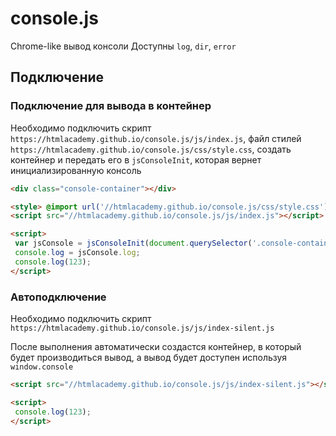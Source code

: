 # console.js
Chrome-like вывод консоли
Доступны `log`, `dir`, `error`

## Подключение


### Подключение для вывода в контейнер

Необходимо подключить скрипт `https://htmlacademy.github.io/console.js/js/index.js`,
файл стилей `https://htmlacademy.github.io/console.js/css/style.css`,
создать контейнер и передать его в `jsConsoleInit`,
которая вернет инициализированную консоль

```html
<div class="console-container"></div>

<style> @import url('//htmlacademy.github.io/console.js/css/style.css'); </style>
<script src="//htmlacademy.github.io/console.js/js/index.js"></script>

<script>
 var jsConsole = jsConsoleInit(document.querySelector('.console-container'));
 console.log = jsConsole.log;
 console.log(123);
</script>
```

### Автоподключение

Необходимо подключить скрипт `https://htmlacademy.github.io/console.js/js/index-silent.js`

После выполнения автоматически создастся контейнер, в который будет производиться вывод,
а вывод будет доступен используя `window.console`

```html
<script src="//htmlacademy.github.io/console.js/js/index-silent.js"></script>

<script>
 console.log(123);
</script>
```
